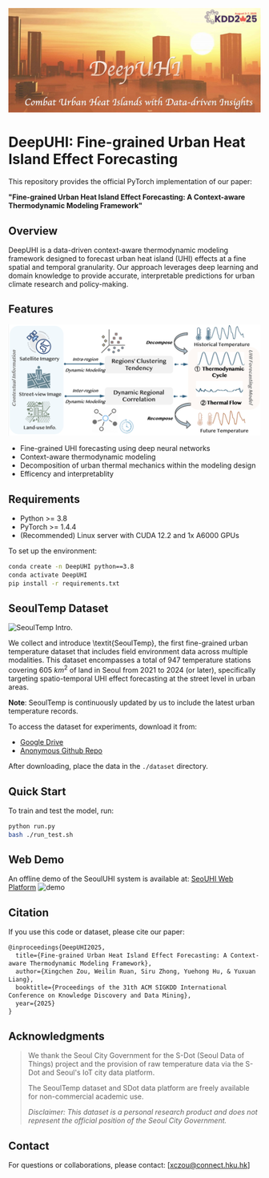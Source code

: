 ![DeepUHI Banner](images/banner.png "DeepUHI")

# DeepUHI: Fine-grained Urban Heat Island Effect Forecasting

This repository provides the official PyTorch implementation of our paper:

**"Fine-grained Urban Heat Island Effect Forecasting: A Context-aware Thermodynamic Modeling Framework"**

## Overview
DeepUHI is a data-driven context-aware thermodynamic modeling framework designed to forecast urban heat island (UHI) effects at a fine spatial and temporal granularity. Our approach leverages deep learning and domain knowledge to provide accurate, interpretable predictions for urban climate research and policy-making.

## Features
![DeepUHI intro.](images/DeepUHI_intro.png "DeepUHI")
- Fine-grained UHI forecasting using deep neural networks
- Context-aware thermodynamic modeling
- Decomposition of urban thermal mechanics within the modeling design
- Efficency and interpretablity

## Requirements
- Python >= 3.8
- PyTorch >= 1.4.4
- (Recommended) Linux server with CUDA 12.2 and 1x A6000 GPUs

To set up the environment:
```bash
conda create -n DeepUHI python==3.8
conda activate DeepUHI
pip install -r requirements.txt
```

## **SeoulTemp Dataset**

![SeoulTemp Intro.](images/SeoulTempDataset.png "SeoulTemp")

We collect and introduce \textit{SeoulTemp}, the first fine-grained urban temperature dataset that includes field environment data across multiple modalities. This dataset encompasses a total of 947 temperature stations covering 605 $km^{2}$ of land in Seoul from 2021 to 2024 (or later), specifically targeting spatio-temporal UHI effect forecasting at the street level in urban areas.

**Note**: SeoulTemp is continuously updated by us to include the latest urban temperature records.

To access the dataset for experiments, download it from:
- [Google Drive](https://drive.google.com/drive/folders/1IGivCmou4YJkHMkz9g_XjGCjbMkDXfx1?usp=sharing)
- [Anonymous Github Repo](https://github.com/SeoulTempAnonymous/anonymous)

After downloading, place the data in the `./dataset` directory.


## Quick Start
To train and test the model, run:
```bash
python run.py
bash ./run_test.sh
```

## Web Demo
An offline demo of the SeoulUHI system is available at: [SeoUHI Web Platform](http://111.230.109.230:9222)
![demo](images/demo.gif)

## Citation
If you use this code or dataset, please cite our paper:
```
@inproceedings{DeepUHI2025,
  title={Fine-grained Urban Heat Island Effect Forecasting: A Context-aware Thermodynamic Modeling Framework},
  author={Xingchen Zou, Weilin Ruan, Siru Zhong, Yuehong Hu, & Yuxuan Liang},
  booktitle={Proceedings of the 31th ACM SIGKDD International Conference on Knowledge Discovery and Data Mining},
  year={2025}
}
```

## Acknowledgments


> We thank the Seoul City Government for the S-Dot (Seoul Data of Things) project and the provision of raw temperature data via the S-Dot and Seoul's IoT city data platform.  
>  
> The SeoulTemp dataset and SDot data platform are freely available for non-commercial academic use.  
>  
> _Disclaimer: This dataset is a personal research product and does not represent the official position of the Seoul City Government._



## Contact
For questions or collaborations, please contact: [xczou@connect.hku.hk]

